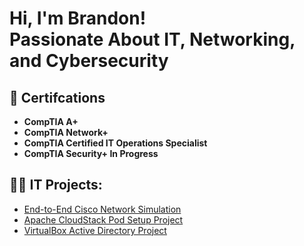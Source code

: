 <h1>Hi, I'm Brandon! <br/> Passionate About IT, Networking, and Cybersecurity</h1>
<h2> 📜 Certifcations </h2>

- <b>CompTIA A+</b>
- <b>CompTIA Network+</b>
- <b>CompTIA Certified IT Operations Specialist</b>
- <b>CompTIA Security+ In Progress</b>

<h2>👨‍💻 IT Projects:</h2>

- [End-to-End Cisco Network Simulation](https://github.com/Brandyn117/End-to-End-Network-Simulation)
- [Apache CloudStack Pod Setup Project](https://github.com/Brandyn117/Apache-CloudStack-Pod-Setup-Lab)
- [VirtualBox Active Directory Project](https://github.com/Brandyn117/VirtualBox-Active-Directory-Project)

<!--
**brandyn117/brandyn117** is a ✨ _special_ ✨ repository because its `README.md` (this file) appears on your GitHub profile.

Here are some ideas to get you started:

- 🔭 I’m currently working on ...
- 🌱 I’m currently learning ...
- 👯 I’m looking to collaborate on ...
- 🤔 I’m looking for help with ...
- 💬 Ask me about ...
- 📫 How to reach me: ...
- 😄 Pronouns: ...
- ⚡ Fun fact: ...
-->
